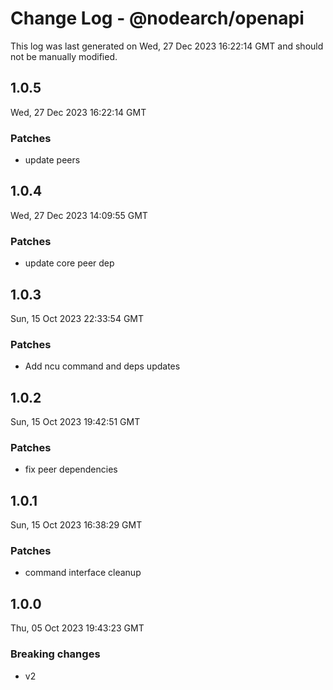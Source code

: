 # Change Log - @nodearch/openapi

This log was last generated on Wed, 27 Dec 2023 16:22:14 GMT and should not be manually modified.

## 1.0.5
Wed, 27 Dec 2023 16:22:14 GMT

### Patches

- update peers

## 1.0.4
Wed, 27 Dec 2023 14:09:55 GMT

### Patches

- update core peer dep

## 1.0.3
Sun, 15 Oct 2023 22:33:54 GMT

### Patches

- Add ncu command and deps updates

## 1.0.2
Sun, 15 Oct 2023 19:42:51 GMT

### Patches

- fix peer dependencies

## 1.0.1
Sun, 15 Oct 2023 16:38:29 GMT

### Patches

- command interface cleanup

## 1.0.0
Thu, 05 Oct 2023 19:43:23 GMT

### Breaking changes

- v2

